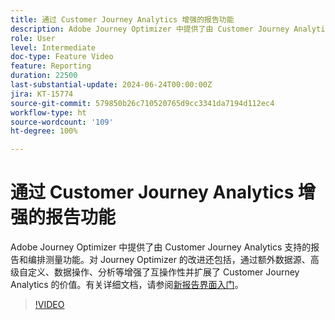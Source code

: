 ```yaml
---
title: 通过 Customer Journey Analytics 增强的报告功能
description: Adobe Journey Optimizer 中提供了由 Customer Journey Analytics 支持的报告和编排测量功能。对 Journey Optimizer 的改进还包括，通过额外数据源、高级自定义、数据操作、分析等增强了互操作性并扩展了 Customer Journey Analytics 的价值。
role: User
level: Intermediate
doc-type: Feature Video
feature: Reporting
duration: 22500
last-substantial-update: 2024-06-24T00:00:00Z
jira: KT-15774
source-git-commit: 579850b26c710520765d9cc3341da7194d112ec4
workflow-type: ht
source-wordcount: '109'
ht-degree: 100%

---
```



# 通过 Customer Journey Analytics 增强的报告功能

Adobe Journey Optimizer 中提供了由 Customer Journey Analytics 支持的报告和编排测量功能。对 Journey Optimizer 的改进还包括，通过额外数据源、高级自定义、数据操作、分析等增强了互操作性并扩展了 Customer Journey Analytics 的价值。有关详细文档，请参阅[新报告界面入门](https://experienceleague.adobe.com/zh-hans/docs/journey-optimizer/using/channel-report/report-gs-cja)。

>[!VIDEO](https://video.tv.adobe.com/v/3430413/?learn=on)

